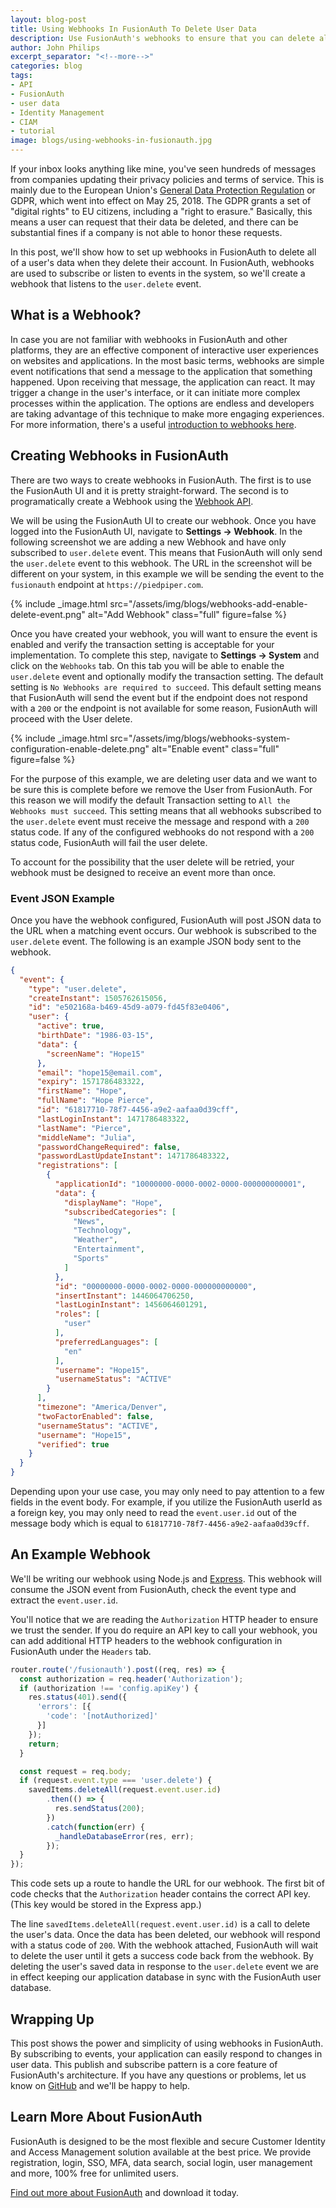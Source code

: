 ```yaml
---
layout: blog-post
title: Using Webhooks In FusionAuth To Delete User Data
description: Use FusionAuth's webhooks to ensure that you can delete all a user's data when they request it. GDPR compliance has never been easier.
author: John Philips
excerpt_separator: "<!--more-->"
categories: blog
tags:
- API
- FusionAuth
- user data
- Identity Management
- CIAM
- tutorial
image: blogs/using-webhooks-in-fusionauth.jpg
---
```


If your inbox looks anything like mine, you've seen hundreds of messages from companies updating their privacy policies and terms of service. This is mainly due to the European Union's [General Data Protection Regulation](/learn/expert-advice/ciam/developers-guide-to-gdpr "Download the Developer's Guide to the GDPR") or GDPR, which went into effect on May 25, 2018. The GDPR grants a set of "digital rights" to EU citizens, including a "right to erasure." Basically, this means a user can request that their data be deleted, and there can be substantial fines if a company is not able to honor these requests.

In this post, we'll show how to set up webhooks in FusionAuth to delete all of a user's data when they delete their account. In FusionAuth, webhooks are used to subscribe or listen to events in the system, so we'll create a webhook that listens to the `user.delete` event.
<!--more-->
## What is a Webhook?

In case you are not familiar with webhooks in FusionAuth and other platforms, they are an effective component of interactive user experiences on websites and applications. In the most basic terms, webhooks are simple event notifications that send a message to the application that something happened. Upon receiving that message, the application can react. It may trigger a change in the user's interface, or it can initiate more complex processes within the application. The options are endless and developers are taking advantage of this technique to make more engaging experiences. For more information, there's a useful [introduction to webhooks here](https://webhooks.pbworks.com/w/page/13385124/FrontPage "Learn more about Webhooks").

## Creating Webhooks in FusionAuth
There are two ways to create webhooks in FusionAuth. The first is to use the FusionAuth UI and it is pretty straight-forward. The second is to programatically create a Webhook using the [Webhook API](/docs/v1/tech/apis/webhooks).  

We will be using the FusionAuth UI to create our webhook. Once you have logged into the FusionAuth UI, navigate to **Settings → Webhook**. In the following screenshot we are adding a new Webhook and have only subscribed to `user.delete` event. This means that FusionAuth will only send the `user.delete` event to this webhook. The URL in the screenshot will be different on your system, in this example we will be sending the event to the `fusionauth` endpoint at `https://piedpiper.com`.

{% include _image.html src="/assets/img/blogs/webhooks-add-enable-delete-event.png" alt="Add Webhook" class="full" figure=false %}

Once you have created your webhook, you will want to ensure the event is enabled and verify the transaction setting is acceptable for your implementation. To complete this step, navigate to **Settings → System** and click on the `Webhooks` tab. On this tab you will be able to enable the `user.delete` event and optionally modify the transaction setting. The default setting is `No Webhooks are required to succeed`. This default setting means that FusionAuth will send the event but if the endpoint does not respond with a `200` or the endpoint is not available for some reason, FusionAuth will proceed with the User delete.

{% include _image.html src="/assets/img/blogs/webhooks-system-configuration-enable-delete.png" alt="Enable event" class="full" figure=false %}


For the purpose of this example, we are deleting user data and we want to be sure this is complete before we remove the User from FusionAuth. For this reason we will modify the default Transaction setting to `All the Webhooks must succeed`. This setting means that all webhooks subscribed to the `user.delete` event must receive the message and respond with a `200` status code. If any of the configured webhooks do not respond with a `200` status code, FusionAuth will fail the user delete.

To account for the possibility that the user delete will be retried, your webhook must be designed to receive an event more than once.

### Event JSON Example

Once you have the webhook configured, FusionAuth will post JSON data to the URL when a matching event occurs. Our webhook is subscribed to the `user.delete` event. The following is an example JSON body sent to the webhook.

```json
{
  "event": {
    "type": "user.delete",
    "createInstant": 1505762615056,
    "id": "e502168a-b469-45d9-a079-fd45f83e0406",
    "user": {
      "active": true,
      "birthDate": "1986-03-15",
      "data": {
        "screenName": "Hope15"
      },
      "email": "hope15@email.com",
      "expiry": 1571786483322,
      "firstName": "Hope",
      "fullName": "Hope Pierce",
      "id": "61817710-78f7-4456-a9e2-aafaa0d39cff",
      "lastLoginInstant": 1471786483322,
      "lastName": "Pierce",
      "middleName": "Julia",
      "passwordChangeRequired": false,
      "passwordLastUpdateInstant": 1471786483322,
      "registrations": [
        {
          "applicationId": "10000000-0000-0002-0000-000000000001",
          "data": {
            "displayName": "Hope",
            "subscribedCategories": [
              "News",
              "Technology",
              "Weather",
              "Entertainment",
              "Sports"
            ]
          },
          "id": "00000000-0000-0002-0000-000000000000",
          "insertInstant": 1446064706250,
          "lastLoginInstant": 1456064601291,
          "roles": [
            "user"
          ],
          "preferredLanguages": [
            "en"
          ],
          "username": "Hope15",
          "usernameStatus": "ACTIVE"
        }
      ],
      "timezone": "America/Denver",
      "twoFactorEnabled": false,
      "usernameStatus": "ACTIVE",
      "username": "Hope15",
      "verified": true
    }
  }
}
```

Depending upon your use case, you may only need to pay attention to a few fields in the event body. For example, if you utilize the FusionAuth userId as a foreign key, you may only need to read the `event.user.id` out of the message body which is equal to `61817710-78f7-4456-a9e2-aafaa0d39cff`.

## An Example Webhook

We'll be writing our webhook using Node.js and [Express](https://expressjs.com/ "Jump to ExpressJS site"). This webhook will consume the JSON event from FusionAuth, check the event type and extract the `event.user.id`.

You'll notice that we are reading the `Authorization` HTTP header to ensure we trust the sender. If you do require an API key to call your webhook, you can add additional HTTP headers to the webhook configuration in FusionAuth under the `Headers` tab.

```javascript
router.route('/fusionauth').post((req, res) => {
  const authorization = req.header('Authorization');
  if (authorization !== 'config.apiKey') {
    res.status(401).send({
      'errors': [{
        'code': '[notAuthorized]'
      }]
    });
    return;
  }

  const request = req.body;
  if (request.event.type === 'user.delete') {
    savedItems.deleteAll(request.event.user.id)
        .then(() => {
          res.sendStatus(200);
        })
        .catch(function(err) {
          _handleDatabaseError(res, err);
        });
  }
});
```

This code sets up a route to handle the URL for our webhook. The first bit of code checks that the `Authorization` header contains the correct API key. (This key would be stored in the Express app.)

The line `savedItems.deleteAll(request.event.user.id)` is a call to delete the user's data. Once the data has been deleted, our webhook will respond with a status code of `200`. With the webhook attached, FusionAuth will wait to delete the user until it gets a success code back from the webhook. By deleting the user's saved data in response to the `user.delete` event we are in effect keeping our application database in sync with the FusionAuth user database.

## Wrapping Up

This post shows the power and simplicity of using webhooks in FusionAuth. By subscribing to events, your application can easily respond to changes in user data. This publish and subscribe pattern is a core feature of FusionAuth's architecture. If you have any questions or problems, let us know on [GitHub](https://github.com/FusionAuth/fusionauth-issues/issues "Jump to GitHub") and we'll be happy to help.

## Learn More About FusionAuth

FusionAuth is designed to be the most flexible and secure Customer Identity and Access Management solution available at the best price. We provide registration, login, SSO, MFA, data search, social login, user management and more, 100% free for unlimited users.

[Find out more about FusionAuth](https://fusionauth.io/ "FusionAuth Home") and download it today.

<!--
- FusionAuth
- Tutorials
- Resources
-->
